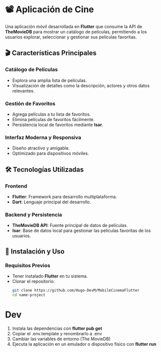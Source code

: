 # 📽️ Aplicación de Cine  

Una aplicación móvil desarrollada en **Flutter** que consume la API de **TheMovieDB** para mostrar un catálogo de películas, permitiendo a los usuarios explorar, seleccionar y gestionar sus películas favoritas.  

## 🎬 Características Principales  

### **Catálogo de Películas**  
- Explora una amplia lista de películas.  
- Visualización de detalles como la descripción, actores y otros datos relevantes.  

### **Gestión de Favoritos**  
- Agrega películas a tu lista de favoritos.  
- Elimina películas de favoritos fácilmente.  
- Persistencia local de favoritos mediante **Isar**.  

### **Interfaz Moderna y Responsiva**  
- Diseño atractivo y amigable.  
- Optimizado para dispositivos móviles.  

## 🛠️ Tecnologías Utilizadas  

### **Frontend**  
- **Flutter**: Framework para desarrollo multiplataforma.  
- **Dart**: Lenguaje principal del desarrollo.  

### **Backend y Persistencia**  
- **TheMovieDB API**: Fuente principal de datos de películas.  
- **Isar**: Base de datos local para gestionar las películas favoritas de los usuarios.  

## 🚀 Instalación y Uso  

### Requisitos Previos  
- Tener instalado **Flutter** en tu sistema.  
- Clonar el repositorio:  
  ```bash
  git clone https://github.com/Hugo-DevM/MobileCinemaFlutter
  cd name-project

# Dev

1. Instala las dependencias con **flutter pub get**
2. Copiar el .env.template y renombrarlo a .env
3. Cambiar las variables de entorno (The MovieDB)
4. Ejecuta la aplicación en un emulador o dispositivo físico con **flutter run**
